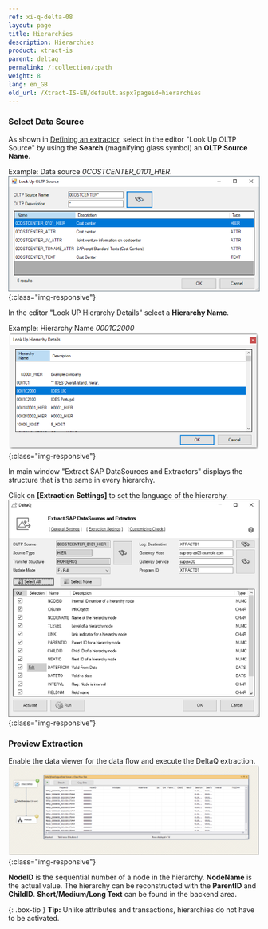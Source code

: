 ```yaml
---
ref: xi-q-delta-08
layout: page
title: Hierarchies
description: Hierarchies
product: xtract-is
parent: deltaq
permalink: /:collection/:path
weight: 8
lang: en_GB
old_url: /Xtract-IS-EN/default.aspx?pageid=hierarchies
---
```

### Select Data Source
As shown in [Defining an extractor](../datasource-deltaq/extraction-define), select in the editor "Look Up OLTP Source" by using the **Search** (magnifying glass symbol) an **OLTP Source Name**.

Example: Data source *0COSTCENTER_0101_HIER*.
![DeltaQ-Hierarchy-001](/img/content/DeltaQ-Hierarchy-001.png){:class="img-responsive"}

In the editor "Look UP Hierarchy Details" select a **Hierarchy Name**.

Example: Hierarchy Name *0001C2000*
![DeltaQ-Hierarchy-002](/img/content/DeltaQ-Hierarchy-002.png){:class="img-responsive"}

In main window "Extract SAP DataSources and Extractors" displays the structure that is the same in every hierarchy. 

Click on **[Extraction Settings]** to set the language of the hierarchy.
![DeltaQ-Hierarchy-003](/img/content/Deltaq-Hierarchy-Selected.png){:class="img-responsive"}

### Preview Extraction
Enable the data viewer for the data flow and execute the DeltaQ extraction.
![DeltaQ-Hierarchy-004](/img/content/xis/data_view_deltaQ_xtract_is.png){:class="img-responsive"}

**NodeID** is the sequential number of a node in the hierarchy.
**NodeName** is the actual value. The hierarchy can be reconstructed with the **ParentID** and **ChildID**.
**Short/Medium/Long Text** can be found in the backend area.

{: .box-tip }
**Tip:** Unlike attributes and transactions, hierarchies do not have to be activated.








